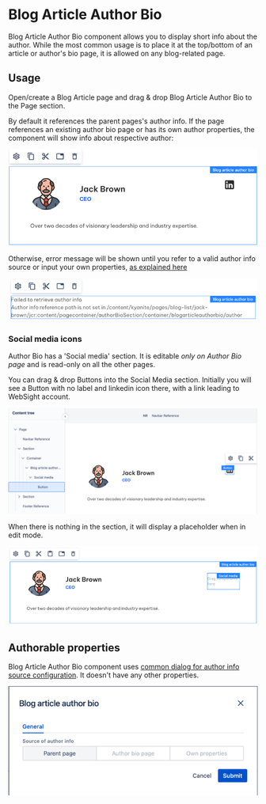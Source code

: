 # Blog Article Author Bio

Blog Article Author Bio component allows you to display short info about the author.
While the most common usage is to place it at the top/bottom of an article or author's bio page, 
it is allowed on any blog-related page.

## Usage

Open/create a Blog Article page and drag & drop Blog Article Author Bio to the Page section.

By default it references the parent pages's author info. 
If the page references an existing author bio page or has its own author properties, the component will show info about respective author:

<p align="center" width="100%">
    <img src="./blogarticleauthorbio-initial.png">
</p>

Otherwise, error message will be shown until you refer to a valid author info source or input your own properties, <a href="../../authorinfo/example">as explained here</a>

<p align="center" width="100%">
    <img src="./blogarticleauthorbio-error.png">
</p>

### <a name="socialmedia">Social media icons</a>

Author Bio has a 'Social media' section.
It is editable _only on Author Bio page_ and is read-only on all the other pages.

You can drag & drop Buttons into the Social Media section.
Initially you will see a Button with no label and linkedin icon there, with a link leading to WebSight account.

<p align="center" width="100%">
    <img src="blogarticleauthorbio-structure.png">
</p>

When there is nothing in the section, it will display a placeholder when in edit mode.

<p align="center" width="100%">
    <img src="blogarticleauthorbio-socialmedia-empty.png">
</p>

## Authorable properties

Blog Article Author Bio component uses <a href="../../authorinfo#config">common dialog for author info source configuration</a>.
It doesn't have any other properties. 

<p align="center" width="100%">
    <img src="blogarticleauthorbio-dialog.png">
</p>
